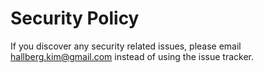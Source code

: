 # Security Policy

If you discover any security related issues, please email hallberg.kim@gmail.com instead of using the issue tracker.
